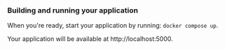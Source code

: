 ### Building and running your application

When you're ready, start your application by running:
`docker compose up`.

Your application will be available at http://localhost:5000.
